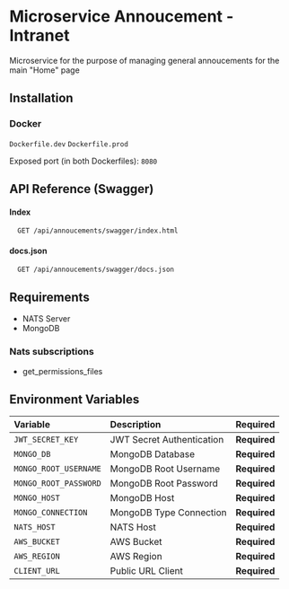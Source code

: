
# Microservice Annoucement - Intranet

Microservice for the purpose of managing general annoucements for the main "Home" page
## Installation

### Docker

`Dockerfile.dev`
`Dockerfile.prod`

Exposed port (in both Dockerfiles): `8080`
## API Reference (Swagger)

#### Index

```http
  GET /api/annoucements/swagger/index.html
```

#### docs.json

```http
  GET /api/annoucements/swagger/docs.json
```


## Requirements

- NATS Server
- MongoDB

### Nats subscriptions

- get_permissions_files
## Environment Variables

| Variable              | Description                 | Required     |
| :-------------------- | :---------------------------| :------------|
| `JWT_SECRET_KEY`      | JWT Secret Authentication   | **Required** |
| `MONGO_DB`            | MongoDB Database            | **Required** |
| `MONGO_ROOT_USERNAME` | MongoDB Root Username       | **Required** |
| `MONGO_ROOT_PASSWORD` | MongoDB Root Password       | **Required** |
| `MONGO_HOST`          | MongoDB Host                | **Required** |
| `MONGO_CONNECTION`    | MongoDB Type Connection     | **Required** |
| `NATS_HOST`           | NATS Host                   | **Required** |
| `AWS_BUCKET`          | AWS Bucket                  | **Required** |
| `AWS_REGION`          | AWS Region                  | **Required** |
| `CLIENT_URL`          | Public URL Client           | **Required** |
